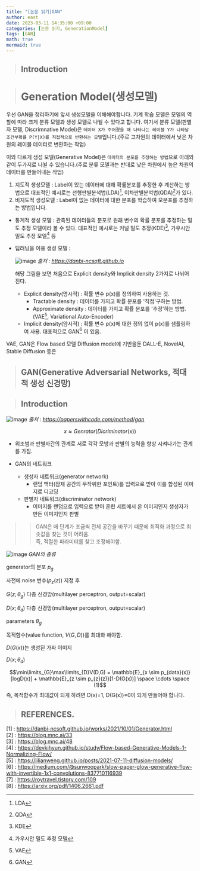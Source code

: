 ```yaml
---
title: "[논문 읽기]GAN"
author: east
date: 2023-03-11 14:35:00 +09:00
categories: [논문 읽기, GenerationModel]
tags: [GAN]
math: true
mermaid: true
---
```




> ## Introduction

> # Generation Model(생성모델)

우선 GAN을 정리하기에 앞서 생성모델을 이해해야합니다. 기계 학습 모델은 모델의 역할에 따라 크게 분류 모델과 생성 모델로 나뉠 수 있다고 합니다.
여기서 분류 모델(판별자 모델, Discrimnative Model)은 `데이터 X가 주어졌을 때 나타나는 레이블 Y가 나타날 조건부확률 P(Y|X)를 직접적으로 반환하는 모델`입니다.(주로 고차원의 데이터에서 낮은 차원의 레이블 데이터로 변환하는 작업)

이와 다르게 생성 모델(Generative Model)은 `데이터의 분포를 추정하는 방법`으로 아래와 같이 두가지로 나뉠 수 있습니다.(주로 분류 모델과는 반대로 낮은 차원에서 높은 차원의 데이터를 만들어내는 작업)
1. 지도적 생성모델 : Label이 있는 데이터에 대해 확률분포를 추정한 후 계산하는 방법으로 대표적인 예시로는 선형판별분석법(LDA)[^1], 이차판별분석법(QDA)[^2]가 있다.
1. 비지도적 생성모델 : Label이 없는 데이터에 대한 분포를 학습하여 모분포를 추정하는 방법입니다.
  - 통계적 생성 모델 : 관측된 데이터들의 분포로 원래 변수의 확률 분포를 추정하는 밀도 추정 모델이라 볼 수 있다. 대표적인 예시로는 커널 밀도 추정(KDE)[^3], 가우시안 밀도 추정 모델[^4] 등
  - 딥러닝을 이용 생성 모델 : 

    ![image](https://danbi-ncsoft.github.io/assets/works/generator/%EA%B7%B8%EB%A6%BC7.png)
    _출처 : https://danbi-ncsoft.github.io_

    해당 그림을 보면 처음으로 Explicit density와 Implicit density 2가지로 나뉘어 진다.

    - Explicit density(명시적) : 확률 변수 p(x)를 정의하여 사용하는 것.
      - Tractable density : 데이터를 가지고 확률 분포를 '직접'구하는 방법.
      - Approximate density : 데이터를 가지고 확률 분포를 '추정'하는 방법.(VAE[^5], Variational Auto-Encoder)
    - Implicit density(암시적) : 확률 변수 p(x)에 대한 정의 없이 p(x)를 샘플링하여 사용. 대표적으로 GAN[^6] 이 있음.

VAE, GAN은 Flow based 모델
Diffusion model에 기반을둔 DALL-E, NovelAI, Stable Diffusion 등은 

> ## GAN(Generative Adversarial Networks, 적대적 생성 신경망)

> ## Introduction

![image](https://paperswithcode.com/media/methods/gan.jpeg)
_출처 : https://paperswithcode.com/method/gan_

$$x \approx Genrator(Dicriminator(x))$$

- 위조범과 판별자간의 관계로 서로 각각 모방과 판별의 능력을 향상 시켜나가는 관계를 가짐.

- GAN의 네트워크
  - 생성자 네트워크(generator network)
    - 랜덤 백터(잠재 공간의 무작위한 포인트)를 입력으로 받아 이를 합성된 이미지로 디코딩
  - 판별자 네트워크(discriminator network)
    - 이미지를 랜덤으로 입력으로 받아 훈련 세트에서 온 이미지인지 생성자가 만든 이미지인지 판별

>> GAN은 매 단계가 조금씩 전체 공간을 바꾸기 때문에 최적화 과정으로 최솟값을 찾는 것이 어려움.   
>> 즉, 적절한 파라미터를 찾고 조정해야함.

![image](https://github.com/eastk1te/eastk1te.github.io/assets/77319450/32225ec8-51b5-4a0c-9f42-afd5cff620f9)
_GAN의 종류_

generator의 분포 $p_g$

사전에 noise 변수($p_z(z)$) 지정 후 

$G(z;\theta_g)$
다층 신경망(multilayer perceptron, output=scalar)

$D(x;\theta_d)$
다층 신경망(multilayer perceptron, output=scalar)

parameters $\theta_g$

목적함수(value function, $V(G,D)$)를 최대화 해야함.

$D(G(x))$는 생성된 가짜 이미지

$D(x;\theta_d)$

$$\min\limits_{G}\max\limits_{D}V(D,G) = \mathbb{E}_{x \sim p_{data}(x)}[logD(x)] + \mathbb{E}_{z \sim p_{z}(z)}[1-D(G(x))] \space \cdots \space (1)$$
즉, 목적함수가 최대값이 되게 하려면 D(x)=1, D(G(x))=0이 되게 만들어야 합니다.

> ## REFERENCES.
[1] : https://danbi-ncsoft.github.io/works/2021/10/01/Generator.html  
[2] : https://blog.mnc.ai/33  
[3] : https://blog.mnc.ai/48  
[4] : https://devkihyun.github.io/study/Flow-based-Generative-Models-1-Normalizing-Flow/  
[5] : https://lilianweng.github.io/posts/2021-07-11-diffusion-models/  
[6] : https://medium.com/@sunwoopark/slow-paper-glow-generative-flow-with-invertible-1x1-convolutions-837710116939  
[7] : https://roytravel.tistory.com/109  
[8] : https://arxiv.org/pdf/1406.2661.pdf

[^1]: LDA
[^2]: QDA
[^3]: KDE
[^4]: 가우시안 밀도 추정 모델
[^5]: VAE
[^6]: GAN

<!-- [1] : https://pytorch.org/tutorials/beginner/dcgan_faces_tutorial.html -->